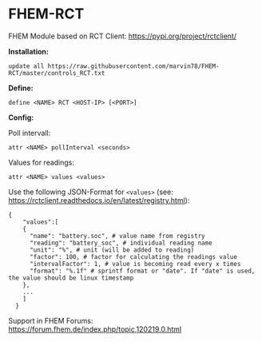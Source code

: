 # FHEM-RCT

FHEM Module based on RCT Client: https://pypi.org/project/rctclient/

**Installation:** 

`update all https://raw.githubusercontent.com/marvin78/FHEM-RCT/master/controls_RCT.txt` 

**Define:**

`define <NAME> RCT <HOST-IP> [<PORT>]`

**Config:**

Poll intervall:

`attr <NAME> pollInterval <seconds>` 

Values for readings:

`attr <NAME> values <values>`

Use the following JSON-Format for `<values>` (see: https://rctclient.readthedocs.io/en/latest/registry.html):

```
{
    "values":[
    {
      "name": "battery.soc", # value name from registry
      "reading": "battery_soc", # individual reading name
      "unit": "%", # unit (will be added to reading)
      "factor": 100, # factor for calculating the readings value
      "intervalFactor": 1, # value is becoming read every x times
      "format": "%.1f" # sprintf format or "date". If "date" is used, the value should be linux timestamp
    },
    ...
    ]
  }
```

Support in FHEM Forums: https://forum.fhem.de/index.php/topic,120219.0.html
